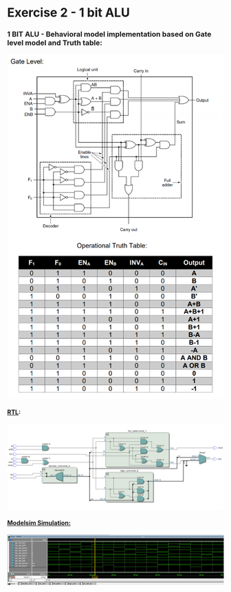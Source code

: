 # Exercise 2 - 1 bit ALU

### 1 BIT ALU - Behavioral model implementation based on Gate level model and Truth table:
![alt text](https://github.com/pawelgates/Verilog-Projects/blob/main/Exercise%202%20-%20ALU/pics/GateLevelModel.png)
![alt text](https://github.com/pawelgates/Verilog-Projects/blob/main/Exercise%202%20-%20ALU/pics/TruthTable.png)

#### <ins>RTL</ins>:
![alt text](https://github.com/pawelgates/Verilog-Projects/blob/main/Exercise%202%20-%20ALU/pics/RTL.png)
#### <ins>Modelsim Simulation:</ins>
![alt text](https://github.com/pawelgates/Verilog-Projects/blob/main/Exercise%202%20-%20ALU/pics/TB_Waveform.png)
